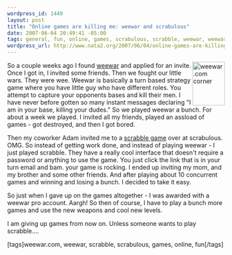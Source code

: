 ```yaml
--- 
wordpress_id: 1449
layout: post
title: "Online games are killing me: weewar and scrabulous"
date: 2007-06-04 20:49:41 -05:00
tags: general, fun, online, games, scrabulous, scrabble, weewar, weewarcom
wordpress_url: http://www.nata2.org/2007/06/04/online-games-are-killing-me-weewar-and-scrabulous/
---
```

<p><a title="Have a little war at Weewar.com" href="http://weewar.com?referrer=harper"><img style="border-top-width: 0px; border-left-width: 0px; border-bottom-width: 0px; border-right-width: 0px" height="101" alt="weewar.com corner" src="http://blog.weewar.com/images/weewar_corner_1.gif" width="75" align="right"></a>So a couple weeks ago I found <a href="http://weewar.com?referrer=harper">weewar</a> and applied for an invite. Once I got in, I invited some friends. Then we fought our little wars. They were wee. Weewar is basically a turn based strategy game where you have little guy who have different roles. You attempt to capture your opponents bases and kill their men. I have never before gotten so many instant messages declaring "I am in your base, killing your dudes." So we played weewar a bunch. For about a week we played. I invited all my friends, played an assload of games - got destroyed, and then I got bored. </p> <p>Then my coworker Adam invited me to a <a href="http://www.scrabulous.com/email_scrabble/">scrabble game</a> over at scrabulous. OMG. So instead of getting work done, and instead of playing weewar - I just played scrabble. They have a really cool interface that doesn't require a password or anything to use the game. You just click the link that is in your turn email and bam. your game is rocking. I ended up inviting my mom, and my brother and some other friends. And after playing about 10 concurrent games and winning and losing a bunch. I decided to take it easy. </p> <p>So just when I gave up on the games altogether - I was awarded with a weewar pro account. Aargh! So then of course, I have to play a bunch more games and use the new weapons and cool new levels. </p> <p>I am giving up games from now on. Unless someone wants to play scrabble....</p> <div class="wlWriterSmartContent" id="0767317B-992E-4b12-91E0-4F059A8CECA8:db8ebfe8-8dab-4ac0-a555-55f127ca77bf" contenteditable="false" style="padding-right: 0px; display: inline; padding-left: 0px; padding-bottom: 0px; margin: 0px; padding-top: 0px">[tags]weewar.com, weewar, scrabble, scrabulous, games, online, fun[/tags]</div>
